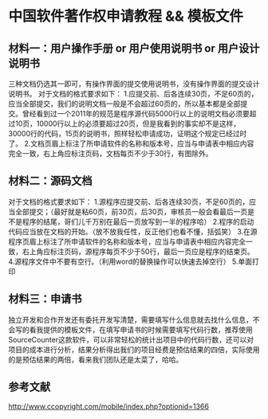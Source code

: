 # 中国软件著作权申请教程 && 模板文件

## 材料一：用户操作手册 or  用户使用说明书  or 用户设计说明书
三种文档仍选其一即可，有操作界面的提交使用说明书，没有操作界面的提交设计说明书。
对于文档的格式要求如下：
1.应提交前、后各连续30页，不足60页的，应当全部提交，我们的说明文档一般是不会超过60页的，所以基本都是全部提交。曾经看到过一个2011年的规范是程序源代码5000行以上的说明文档必须要超过10页，10000行以上的必须要超过20页，但是我看到的事实却不是这样，30000行的代码，15页的说明书，照样轻松申请成功，证明这个规定已经过时了。
2.文档页眉上标注了所申请软件的名称和版本号，应当与申请表中相应内容完全一致，右上角应标注页码，文档每页不少于30行，有图除外。

## 材料二：源码文档
对于文档的格式要求如下：
1.源程序应提交前、后各连续30页，不足60页的，应当全部提交；（最好就是粘60页，前30页，后30页，审核员一般会看最后一页是不是程序的结尾，哥们儿千万别在最后一页放写到一半的程序哈）
2.程序的启动代码应当放在文档的开始。（放不放我任性，反正他们也看不懂，括弧笑）
3.在源程序页眉上标注了所申请软件的名称和版本号，应当与申请表中相应内容完全一致，右上角应标注页码，源程序每页不少于50行，最后一页应是程序的结束页。
4.源程序文件中不要有空行。（利用word的替换操作可以快速去掉空行）
5.单面打印
## 材料三：申请书
独立开发和合作开发还有委托开发写清楚，需要填写什么信息就去找什么信息，不会写的看我提供的模板文件，在填写申请书的时候需要填写代码行数，推荐使用SourceCounter这款软件，可以非常轻松的统计出项目中的代码行数，还可以对项目的成本进行分析，结果分析得出我们的项目经费是预估结果的四倍，实际使用的是预估结果的两倍，看来我们团队还是太菜了，哈哈。

## 参考文献
http://www.ccopyright.com/mobile/index.php?optionid=1366
